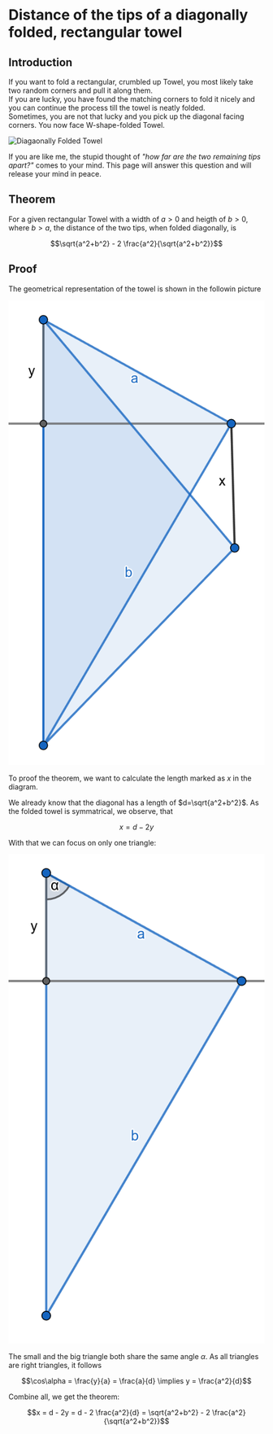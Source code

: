 # Distance of the tips of a diagonally folded, rectangular towel

## Introduction

If you want to fold a rectangular, crumbled up Towel, you most likely take two random corners and pull it along them.  
If you are lucky, you have found the matching corners to fold it nicely and you can continue the process till the towel is neatly folded.  
Sometimes, you are not that lucky and you pick up the diagonal facing corners.  You now face W-shape-folded Towel.  

![Diagaonally Folded Towel](./towel.jepg)

If you are like me, the stupid thought of _"how far are the two remaining tips apart?"_ comes to your mind.
This page will answer this question and will release your mind in peace.

## Theorem

For a given rectangular Towel with a width of $`a > 0`$ and heigth of $`b > 0`$, where $`b>a`$, the distance of the two tips, when folded diagonally, is

```math
\sqrt{a^2+b^2} - 2 \frac{a^2}{\sqrt{a^2+b^2}}
```


## Proof

The geometrical representation of the towel is shown in the followin picture

![Folded Towel represented in Triangles](./folded_towel.png)

To proof the theorem, we want to calculate the length marked as $`x`$ in the diagram.

We already know that the diagonal has a length of $`d=\sqrt{a^2+b^2}`$.  As the folded towel is symmatrical, we observe, that

```math
x = d - 2y
```

With that we can focus on only one triangle:

![One side of the folded Towel represented by one triangle](./triangle.png)


The small and the big triangle both share the same angle $`\alpha`$.  As all triangles are right triangles, it follows

```math
\cos\alpha = \frac{y}{a} = \frac{a}{d}
\implies y = \frac{a^2}{d}
```

Combine all, we get the theorem:

```math
x = d - 2y = d - 2 \frac{a^2}{d} = \sqrt{a^2+b^2} - 2 \frac{a^2}{\sqrt{a^2+b^2}}
```
